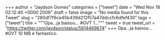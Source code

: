 
+++
author = "Jaydson Gomes"
categories = ["tweet"]
date = "Wed Nov 18 02:12:40 +0000 2009"
draft = false
image = "No media found for this Tweet"
slug = "280df7f6ce45b439d212f57a47ddccfc6dfef430"
tags = ["tweet"]
title = """Opa...ja baixou... #GVT 1..."""
tweet = true
tweet_url = "https://twitter.com/jaydson/status/5814469674"
+++
Opa...ja baixou... #GVT 10 MB é fantastico.
